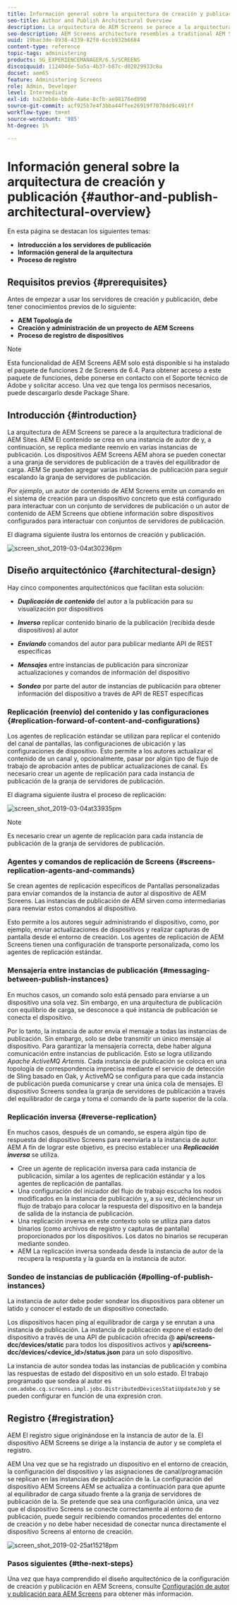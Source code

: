 ```yaml
---
title: Información general sobre la arquitectura de creación y publicación
seo-title: Author and Publish Architectural Overview
description: La arquitectura de AEM Screens se parece a la arquitectura tradicional de AEM Sites. AEM El contenido se crea en una instancia de autor de y, a continuación, se replica mediante reenvío en varias instancias de publicación. Siga esta página para obtener más información sobre la descripción general de la arquitectura de creación y publicación.
seo-description: AEM Screens architecture resembles a traditional AEM Sites architecture. Content is authored on an AEM author instance and then forward-replicated to multiple publish instances. Follow this page to learn more on author and publish architectural overview.
uuid: 19bac3de-8938-4339-82f0-6ccb932b6684
content-type: reference
topic-tags: administering
products: SG_EXPERIENCEMANAGER/6.5/SCREENS
discoiquuid: 112404de-5a5a-4b37-b87c-d02029933c8a
docset: aem65
feature: Administering Screens
role: Admin, Developer
level: Intermediate
exl-id: ba23eb8e-bbde-4a6e-8cfb-ae98176ed890
source-git-commit: acf925b7e4f3bba44ffee26919f7078dd9c491ff
workflow-type: tm+mt
source-wordcount: '985'
ht-degree: 1%

---
```


# Información general sobre la arquitectura de creación y publicación {#author-and-publish-architectural-overview}

En esta página se destacan los siguientes temas:

* **Introducción a los servidores de publicación**
* **Información general de la arquitectura**
* **Proceso de registro**

## Requisitos previos {#prerequisites}

Antes de empezar a usar los servidores de creación y publicación, debe tener conocimientos previos de lo siguiente:

* **AEM Topología de**
* **Creación y administración de un proyecto de AEM Screens**
* **Proceso de registro de dispositivos**

>[!NOTE]
>
>Esta funcionalidad de AEM Screens AEM solo está disponible si ha instalado el paquete de funciones 2 de Screens de 6.4. Para obtener acceso a este paquete de funciones, debe ponerse en contacto con el Soporte técnico de Adobe y solicitar acceso. Una vez que tenga los permisos necesarios, puede descargarlo desde Package Share.

## Introducción {#introduction}

La arquitectura de AEM Screens se parece a la arquitectura tradicional de AEM Sites. AEM El contenido se crea en una instancia de autor de y, a continuación, se replica mediante reenvío en varias instancias de publicación. Los dispositivos AEM Screens AEM ahora se pueden conectar a una granja de servidores de publicación de a través del equilibrador de carga. AEM Se pueden agregar varias instancias de publicación para seguir escalando la granja de servidores de publicación.

*Por ejemplo*, un autor de contenido de AEM Screens emite un comando en el sistema de creación para un dispositivo concreto que está configurado para interactuar con un conjunto de servidores de publicación o un autor de contenido de AEM Screens que obtiene información sobre dispositivos configurados para interactuar con conjuntos de servidores de publicación.

El diagrama siguiente ilustra los entornos de creación y publicación.

![screen_shot_2019-03-04at30236pm](assets/screen_shot_2019-03-04at30236pm.png)

## Diseño arquitectónico {#architectural-design}

Hay cinco componentes arquitectónicos que facilitan esta solución:

* ***Duplicación de contenido*** del autor a la publicación para su visualización por dispositivos

* ***Inverso*** replicar contenido binario de la publicación (recibida desde dispositivos) al autor
* ***Enviando*** comandos del autor para publicar mediante API de REST específicas
* ***Mensajes*** entre instancias de publicación para sincronizar actualizaciones y comandos de información del dispositivo
* ***Sondeo*** por parte del autor de instancias de publicación para obtener información del dispositivo a través de API de REST específicas

### Replicación (reenvío) del contenido y las configuraciones  {#replication-forward-of-content-and-configurations}

Los agentes de replicación estándar se utilizan para replicar el contenido del canal de pantallas, las configuraciones de ubicación y las configuraciones de dispositivo. Esto permite a los autores actualizar el contenido de un canal y, opcionalmente, pasar por algún tipo de flujo de trabajo de aprobación antes de publicar actualizaciones de canal. Es necesario crear un agente de replicación para cada instancia de publicación de la granja de servidores de publicación.

El diagrama siguiente ilustra el proceso de replicación:

![screen_shot_2019-03-04at33935pm](assets/screen_shot_2019-03-04at33935pm.png)

>[!NOTE]
>
>Es necesario crear un agente de replicación para cada instancia de publicación de la granja de servidores de publicación.

### Agentes y comandos de replicación de Screens  {#screens-replication-agents-and-commands}

Se crean agentes de replicación específicos de Pantallas personalizadas para enviar comandos de la instancia de autor al dispositivo de AEM Screens. Las instancias de publicación de AEM sirven como intermediarias para reenviar estos comandos al dispositivo.

Esto permite a los autores seguir administrando el dispositivo, como, por ejemplo, enviar actualizaciones de dispositivos y realizar capturas de pantalla desde el entorno de creación. Los agentes de replicación de AEM Screens tienen una configuración de transporte personalizada, como los agentes de replicación estándar.

### Mensajería entre instancias de publicación  {#messaging-between-publish-instances}

En muchos casos, un comando solo está pensado para enviarse a un dispositivo una sola vez. Sin embargo, en una arquitectura de publicación con equilibrio de carga, se desconoce a qué instancia de publicación se conecta el dispositivo.

Por lo tanto, la instancia de autor envía el mensaje a todas las instancias de publicación. Sin embargo, solo se debe transmitir un único mensaje al dispositivo. Para garantizar la mensajería correcta, debe haber alguna comunicación entre instancias de publicación. Esto se logra utilizando *Apache ActiveMQ Artemis*. Cada instancia de publicación se coloca en una topología de correspondencia imprecisa mediante el servicio de detección de Sling basado en Oak, y ActiveMQ se configura para que cada instancia de publicación pueda comunicarse y crear una única cola de mensajes. El dispositivo Screens sondea la granja de servidores de publicación a través del equilibrador de carga y toma el comando de la parte superior de la cola.

### Replicación inversa {#reverse-replication}

En muchos casos, después de un comando, se espera algún tipo de respuesta del dispositivo Screens para reenviarla a la instancia de autor. AEM A fin de lograr este objetivo, es preciso establecer una ***Replicación inversa*** se utiliza.

* Cree un agente de replicación inversa para cada instancia de publicación, similar a los agentes de replicación estándar y a los agentes de replicación de pantallas.
* Una configuración del iniciador del flujo de trabajo escucha los nodos modificados en la instancia de publicación y, a su vez, déclencheur un flujo de trabajo para colocar la respuesta del dispositivo en la bandeja de salida de la instancia de publicación.
* Una replicación inversa en este contexto solo se utiliza para datos binarios (como archivos de registro y capturas de pantalla) proporcionados por los dispositivos. Los datos no binarios se recuperan mediante sondeo.
* AEM La replicación inversa sondeada desde la instancia de autor de la recupera la respuesta y la guarda en la instancia de autor.

### Sondeo de instancias de publicación  {#polling-of-publish-instances}

La instancia de autor debe poder sondear los dispositivos para obtener un latido y conocer el estado de un dispositivo conectado.

Los dispositivos hacen ping al equilibrador de carga y se enrutan a una instancia de publicación. La instancia de publicación expone el estado del dispositivo a través de una API de publicación ofrecida @ **api/screens-dcc/devices/static** para todos los dispositivos activos y **api/screens-dcc/devices/&lt;device_id>/status.json** para un solo dispositivo.

La instancia de autor sondea todas las instancias de publicación y combina las respuestas de estado del dispositivo en un solo estado. El trabajo programado que sondea al autor es `com.adobe.cq.screens.impl.jobs.DistributedDevicesStatiUpdateJob` y se pueden configurar en función de una expresión cron.

## Registro {#registration}

AEM El registro sigue originándose en la instancia de autor de la. El dispositivo AEM Screens se dirige a la instancia de autor y se completa el registro.

AEM Una vez que se ha registrado un dispositivo en el entorno de creación, la configuración del dispositivo y las asignaciones de canal/programación se replican en las instancias de publicación de la. La configuración del dispositivo AEM Screens AEM se actualiza a continuación para que apunte al equilibrador de carga situado frente a la granja de servidores de publicación de la. Se pretende que sea una configuración única, una vez que el dispositivo Screens se conecte correctamente al entorno de publicación, puede seguir recibiendo comandos procedentes del entorno de creación y no debe haber necesidad de conectar nunca directamente el dispositivo Screens al entorno de creación.

![screen_shot_2019-02-25at15218pm](assets/screen_shot_2019-02-25at15218pm.png)

### Pasos siguientes {#the-next-steps}

Una vez que haya comprendido el diseño arquitectónico de la configuración de creación y publicación en AEM Screens, consulte [Configuración de autor y publicación para AEM Screens](author-and-publish.md) para obtener más información.
